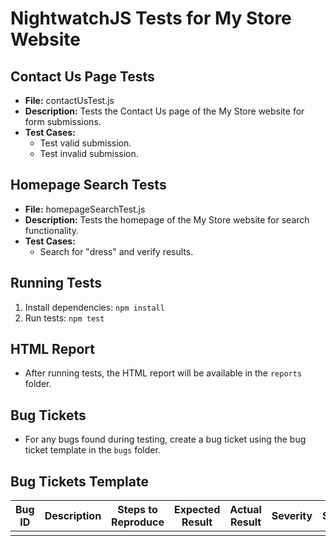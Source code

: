 # NightwatchJS Tests for My Store Website

## Contact Us Page Tests

- **File:** contactUsTest.js
- **Description:** Tests the Contact Us page of the My Store website for form submissions.
- **Test Cases:**
  - Test valid submission.
  - Test invalid submission.

## Homepage Search Tests

- **File:** homepageSearchTest.js
- **Description:** Tests the homepage of the My Store website for search functionality.
- **Test Cases:**
  - Search for "dress" and verify results.

## Running Tests

1. Install dependencies: `npm install`
2. Run tests: `npm test`

## HTML Report

- After running tests, the HTML report will be available in the `reports` folder.

## Bug Tickets

- For any bugs found during testing, create a bug ticket using the bug ticket template in the `bugs` folder.

## Bug Tickets Template

| Bug ID | Description | Steps to Reproduce | Expected Result | Actual Result | Severity | Status |
| ------ | ----------- | ------------------- | --------------- | ------------- | -------- | ------ |
|        |             |                     |                 |               |          |        |

